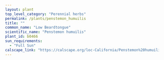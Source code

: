 ```yaml
---
layout: plant                                                              
top_level_category: "Perennial herbs"
permalink: /plants/penstemon_humuilis
title: ""
common_name: "Low Beardtongue"
scientific_name: "Penstemon humuilis"
plant_id: b0466
sun_requirements:
  - "Full Sun"
calscape_link: "https://calscape.org/loc-California/Penstemon%20humuilis(%20)"
---
```



